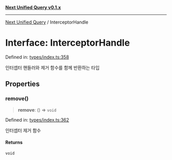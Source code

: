 [**Next Unified Query v0.1.x**](../README.md)

***

[Next Unified Query](../globals.md) / InterceptorHandle

# Interface: InterceptorHandle

Defined in: [types/index.ts:358](https://github.com/newExpand/next-unified-query/blob/main/packages/core/src/types/index.ts#L358)

인터셉터 핸들러와 제거 함수를 함께 반환하는 타입

## Properties

### remove()

> **remove**: () => `void`

Defined in: [types/index.ts:362](https://github.com/newExpand/next-unified-query/blob/main/packages/core/src/types/index.ts#L362)

인터셉터 제거 함수

#### Returns

`void`

